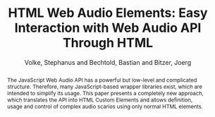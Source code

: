 --- 
title: "HTML Web Audio Elements: Easy Interaction with Web Audio API Through HTML" 
abstract: "The JavaScript Web Audio API has a powerful but low-level and complicated structure. Therefore, many JavaScript-based wrapper libraries exist, which are intended to simplify its usage. This paper presents a completely new approach, which translates the API into HTML Custom Elements and allows definition, usage and control of complex audio scarios using only normal HTML elements." 
address: "London" 
author: "Volke, Stephanus and Bechtold, Bastian and Bitzer, Joerg"
webAuthor: "Stephanus Volke, Bastian Bechtold, Joerg Bitzer" 
booktitle: "Proceedings of the International Web Audio Conference" 
editor: "Thalmann, Florian and Ewert, Sebastian" 
month: "August"
pages: "" 
publisher: "Queen Mary University of London" 
series: "WAC '17"
track: "Demo"  
year: "2017" 
id: "2017_EA_44" 
tags: year2017
media: none 
pdflink: /_data/papers/pdf/2017/2017_44.pdf
ISSN: 2663-5844
---